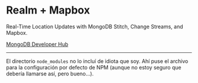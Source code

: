 # Realm + Mapbox

Real-Time Location Updates with MongoDB Stitch, Change Streams, and Mapbox.

[MongoDB Developer Hub](https://developer.mongodb.com/how-to/real-time-location-updates-stitch-change-streams-mapbox/)

---

El directorio `node_modules` no lo incluí de idiota que soy. Ahí puse el archivo para la configuración por defecto de NPM (aunque no estoy seguro que debería llamarse así, pero bueno...).
